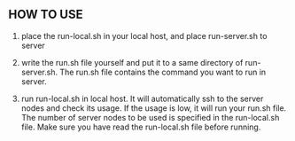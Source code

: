 ## HOW TO USE

1. place the run-local.sh in your local host, and place run-server.sh to server

2. write the run.sh file yourself and put it to a same directory of run-server.sh. The run.sh file contains the command you want to run in server. 

3. run run-local.sh in local host. It will automatically ssh to the server nodes and check its usage. If the usage is low, it will run your run.sh file. The number of server nodes to be used is specified in the run-local.sh file. Make sure you have read the run-local.sh file before running.